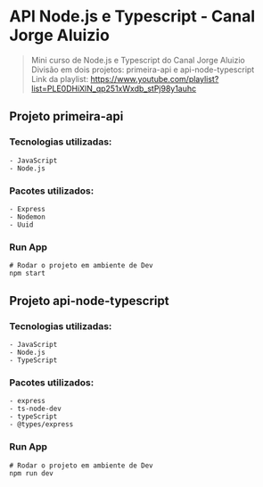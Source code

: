 # API Node.js e Typescript - Canal Jorge Aluizio

> Mini curso de Node.js e Typescript do Canal Jorge Aluizio <br />
> Divisão em dois projetos: primeira-api e api-node-typescript<br />
> Link da playlist: https://www.youtube.com/playlist?list=PLE0DHiXlN_qp251xWxdb_stPj98y1auhc

## Projeto primeira-api

### Tecnologias utilizadas: ###

```
- JavaScript
- Node.js
```

### Pacotes utilizados: ###

```
- Express
- Nodemon
- Uuid
```

### Run App ### 

```
# Rodar o projeto em ambiente de Dev
npm start
```

## Projeto api-node-typescript

### Tecnologias utilizadas: ###

```
- JavaScript
- Node.js
- TypeScript
```

### Pacotes utilizados: ###

```
- express
- ts-node-dev
- typeScript
- @types/express
```

### Run App ### 

```
# Rodar o projeto em ambiente de Dev
npm run dev
```
